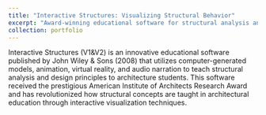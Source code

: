 ```yaml
---
title: "Interactive Structures: Visualizing Structural Behavior"
excerpt: "Award-winning educational software for structural analysis and design<br/><img src='/images/500x300.png'>"
collection: portfolio
---
```


Interactive Structures (V1&V2) is an innovative educational software published by John Wiley & Sons (2008) that utilizes computer-generated models, animation, virtual reality, and audio narration to teach structural analysis and design principles to architecture students. This software received the prestigious American Institute of Architects Research Award and has revolutionized how structural concepts are taught in architectural education through interactive visualization techniques. 